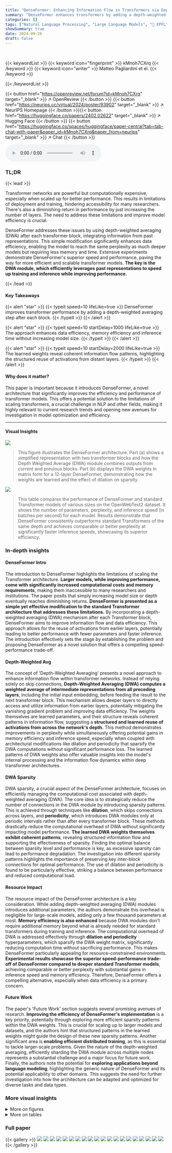 ```yaml
---
title: "DenseFormer: Enhancing Information Flow in Transformers via Depth Weighted Averaging"
summary: "DenseFormer enhances transformers by adding a depth-weighted averaging step, improving data efficiency and outperforming baselines in memory and inference time without increasing model size."
categories: []
tags: ["Natural Language Processing", "Large Language Models", "🏢 EPFL",]
showSummary: true
date: 2024-09-26
draft: false
---
```


<br>

{{< keywordList >}}
{{< keyword icon="fingerprint" >}} kMnoh7CXrq {{< /keyword >}}
{{< keyword icon="writer" >}} Matteo Pagliardini et el. {{< /keyword >}}
 
{{< /keywordList >}}

{{< button href="https://openreview.net/forum?id=kMnoh7CXrq" target="_blank" >}}
↗ OpenReview
{{< /button >}}
{{< button href="https://neurips.cc/virtual/2024/poster/93902" target="_blank" >}}
↗ NeurIPS Homepage
{{< /button >}}{{< button href="https://huggingface.co/papers/2402.02622" target="_blank" >}}
↗ Hugging Face
{{< /button >}}
{{< button href="https://huggingface.co/spaces/huggingface/paper-central?tab=tab-chat-with-paper&paper_id=kMnoh7CXrq&paper_from=neurips" target="_blank" >}}
↗ Chat
{{< /button >}}



<audio controls>
    <source src="https://ai-paper-reviewer.com/kMnoh7CXrq/podcast.wav" type="audio/wav">
    Your browser does not support the audio element.
</audio>


### TL;DR


{{< lead >}}

Transformer networks are powerful but computationally expensive, especially when scaled up for better performance.  This results in limitations of deployment and training, hindering accessibility for many researchers.  There's also a diminishing return in performance by just increasing the number of layers.  The need to address these limitations and improve model efficiency is crucial.

DenseFormer addresses these issues by using depth-weighted averaging (DWA) after each transformer block, integrating information from past representations. This simple modification significantly enhances data efficiency, enabling the model to reach the same perplexity as much deeper models but requiring less memory and time.  Extensive experiments demonstrate DenseFormer's superior speed and performance, paving the way for more efficient and scalable transformer models. **The key is the DWA module, which efficiently leverages past representations to speed up training and inference while improving performance.**

{{< /lead >}}


#### Key Takeaways

{{< alert "star" >}}
{{< typeit speed=10 lifeLike=true >}} DenseFormer improves transformer performance by adding a depth-weighted averaging step after each block. {{< /typeit >}}
{{< /alert >}}

{{< alert "star" >}}
{{< typeit speed=10 startDelay=1000 lifeLike=true >}} The approach enhances data efficiency, memory efficiency and inference time without increasing model size. {{< /typeit >}}
{{< /alert >}}

{{< alert "star" >}}
{{< typeit speed=10 startDelay=2000 lifeLike=true >}} The learned weights reveal coherent information flow patterns, highlighting the structured reuse of activations from distant layers. {{< /typeit >}}
{{< /alert >}}

#### Why does it matter?
This paper is important because it introduces DenseFormer, a novel architecture that significantly improves the efficiency and performance of transformer models.  This offers a potential solution to the limitations of scaling transformers, a crucial challenge in NLP and other fields, making it highly relevant to current research trends and opening new avenues for investigation in model optimization and efficiency.

------
#### Visual Insights



![](https://ai-paper-reviewer.com/kMnoh7CXrq/figures_1_1.jpg)

> This figure illustrates the DenseFormer architecture.  Part (a) shows a simplified representation with two transformer blocks and how the Depth Weighted Average (DWA) module combines outputs from current and previous blocks.  Part (b) displays the DWA weights in matrix form for a 12-layer DenseFormer, demonstrating how the weights are learned and the effect of dilation on sparsity.





![](https://ai-paper-reviewer.com/kMnoh7CXrq/tables_5_1.jpg)

> This table compares the performance of DenseFormer and standard Transformer models of various sizes on the OpenWebText2 dataset.  It shows the number of parameters, perplexity, and inference speed (in batches per second) for each model.  Results demonstrate that DenseFormer consistently outperforms standard Transformers of the same depth and achieves comparable or better perplexity at significantly faster inference speeds, showcasing its superior efficiency.





### In-depth insights


#### DenseFormer Intro
The introduction to DenseFormer highlights the limitations of scaling the Transformer architecture.  **Larger models, while improving performance, come with significantly increased computational costs and memory requirements**, making them inaccessible to many researchers and institutions.  The paper posits that simply increasing model size or depth eventually reaches diminishing returns.  **DenseFormer is presented as a simple yet effective modification to the standard Transformer architecture that addresses these limitations.** By incorporating a depth-weighted averaging (DWA) mechanism after each Transformer block, DenseFormer aims to improve information flow and data efficiency.  This approach allows for the reuse of activations from earlier layers, potentially leading to better performance with fewer parameters and faster inference.  The introduction effectively sets the stage by establishing the problem and proposing DenseFormer as a novel solution that offers a compelling speed-performance trade-off.

#### Depth-Weighted Avg
The concept of 'Depth-Weighted Averaging' presents a novel approach to enhance information flow within transformer networks.  Instead of relying solely on skip connections, **Depth-Weighted Averaging (DWA) computes a weighted average of intermediate representations from all preceding layers**, including the initial input embedding, before feeding the result to the next transformer block. This mechanism allows deeper layers to directly access and utilize information from earlier layers, potentially mitigating the vanishing gradient problem and improving data efficiency. The weights themselves are learned parameters, and their structure reveals coherent patterns in information flow, suggesting a **structured and learned reuse of activations from across the network's depth.**  This method demonstrates improvements in perplexity while simultaneously offering potential gains in memory efficiency and inference speed, especially when coupled with architectural modifications like dilation and periodicity that sparsify the DWA computations without significant performance loss. The learned patterns of DWA weights also offer valuable insights into the model's internal processing and the information flow dynamics within deep transformer architectures.

#### DWA Sparsity
DWA sparsity, a crucial aspect of the DenseFormer architecture, focuses on efficiently managing the computational cost associated with depth-weighted averaging (DWA).  The core idea is to strategically reduce the number of connections in the DWA module by introducing sparsity patterns. This is achieved through techniques like **dilation**, which skips connections across layers, and **periodicity**, which introduces DWA modules only at periodic intervals rather than after every transformer block.  These methods drastically reduce the computational overhead of DWA without significantly impacting model performance.  **The learned DWA weights themselves exhibit coherent patterns**, revealing structured information flow and supporting the effectiveness of sparsity.  Finding the optimal balance between sparsity level and performance is key, as excessive sparsity can lead to performance degradation.  The investigation into different sparsity patterns highlights the importance of preserving key inter-block connections for optimal performance. The use of dilation and periodicity is found to be particularly effective, striking a balance between performance and reduced computational load.

#### Resource Impact
The resource impact of the DenseFormer architecture is a key consideration.  While adding depth-weighted averaging (DWA) modules introduces additional parameters, the authors demonstrate this overhead is negligible for large-scale models, adding only a few thousand parameters at most.  **Memory efficiency is also enhanced** because DWA modules don't require additional memory beyond what is already needed for standard transformers during training and inference.  The computational overhead of DWA is addressed effectively through **dilation and periodicity** hyperparameters, which sparsify the DWA weight matrix, significantly reducing computation time without sacrificing performance.  This makes DenseFormer particularly appealing for resource-constrained environments.  **Experimental results showcase the superior speed-performance trade-off of DenseFormer compared to deeper standard Transformer models**, achieving comparable or better perplexity with substantial gains in inference speed and memory efficiency.  Therefore, DenseFormer offers a compelling alternative, especially when data efficiency is a primary concern.

#### Future Work
The paper's 'Future Work' section suggests several promising avenues of research.  **Improving the efficiency of DenseFormer's implementation** is a key priority, potentially through exploring more efficient sparsity patterns within the DWA weights.  This is crucial for scaling up to larger models and datasets, and the authors hint that structured patterns in the learned weights might guide the design of these new sparsity patterns.  Another significant area is **enabling efficient distributed training**,  as this is essential to tackle larger-scale problems.  Given the nature of the depth-weighted averaging, efficiently sharding the DWA module across multiple nodes represents a substantial challenge and a major focus for future work. Finally, the authors note the potential for **exploring applications beyond language modeling**, highlighting the generic nature of DenseFormer and its potential applicability to other domains.  This suggests the need for further investigation into how the architecture can be adapted and optimized for diverse tasks and data types.


### More visual insights

<details>
<summary>More on figures
</summary>


![](https://ai-paper-reviewer.com/kMnoh7CXrq/figures_4_1.jpg)

> This figure shows the effects of dilation and DWA period on the sparsity of the DWA weights and the resulting speed-performance trade-off between DenseFormer and standard Transformer models.  Part (a) visualizes how increasing dilation and period reduces the number of non-zero weights in the DWA matrix. Part (b) illustrates that DenseFormer achieves comparable perplexity to much deeper Transformers while significantly improving inference speed, demonstrating the efficiency gains from the proposed architectural modifications.


![](https://ai-paper-reviewer.com/kMnoh7CXrq/figures_4_2.jpg)

> This figure shows the effect of dilation and DWA period on the sparsity of the DWA weight matrix and the resulting speed-performance trade-off.  Part (a) illustrates how increasing dilation and period reduces the number of non-zero weights, while part (b) demonstrates that DenseFormer achieves comparable or better perplexity than standard Transformers with significantly faster inference speed, especially with dilation and period optimization.  The improvements in speed are achieved without sacrificing perplexity.


![](https://ai-paper-reviewer.com/kMnoh7CXrq/figures_6_1.jpg)

> This figure compares the training and inference efficiency of the DenseFormer model against the standard Transformer model for 48 blocks.  It demonstrates that DenseFormer achieves a better perplexity/inference speed trade-off. By adjusting the dilation (k) and DWA period (p) hyperparameters, a balance can be struck between perplexity and inference/training speed. The figure shows that 4x5-DenseFormer provides better perplexity than the Transformer baseline in all three aspects (inference speed, training speed, and training time).


![](https://ai-paper-reviewer.com/kMnoh7CXrq/figures_7_1.jpg)

> This figure visualizes the learned weights of the Depth Weighted Average (DWA) modules in DenseFormer models with different depths and dilation factors.  The heatmaps show that the learned weight patterns are surprisingly consistent across different random seeds and model configurations.  The consistent patterns, especially the diagonal and the upper-diagonal weights, reveal how the model effectively reuses information from previous layers. Even with a sparsity-inducing dilation factor of 4, the weight patterns maintain a similar structure.


![](https://ai-paper-reviewer.com/kMnoh7CXrq/figures_8_1.jpg)

> This figure shows the cosine similarity between the output of each Depth Weighted Average (DWA) module and the initial embedding vectors across different depths of the network.  The results are averaged across three different random seeds. It shows that the correlation between the DWA module outputs and the input embeddings is initially high but decreases as the depth increases, suggesting a shift in the model's focus from processing the current token to preparing for the next.


![](https://ai-paper-reviewer.com/kMnoh7CXrq/figures_13_1.jpg)

> This figure illustrates the DenseFormer architecture, a modification of the standard Transformer architecture.  Panel (a) shows a simplified version with two transformer blocks, highlighting how the Depth Weighted Average (DWA) module combines outputs from current and previous blocks.  Panel (b) shows a matrix representation of the DWA weights for a 12-layer DenseFormer, illustrating how increasing the dilation parameter reduces the computational cost by sparsifying the weight matrix. The DWA weights, represented by red arrows in (a), are learned during training and determine how much information from previous layers is incorporated into the current representation.


![](https://ai-paper-reviewer.com/kMnoh7CXrq/figures_14_1.jpg)

> This figure compares the training and inference efficiency of DenseFormer against the standard Transformer architecture. It shows the trade-offs between perplexity and inference/training speed for different models. By adjusting the dilation and DWA period parameters, DenseFormer achieves a balance between improved perplexity and reduced computational overhead. The figure also demonstrates that DenseFormer converges faster to lower perplexity during training than the Transformer baseline.


![](https://ai-paper-reviewer.com/kMnoh7CXrq/figures_16_1.jpg)

> The plot shows the perplexity of a DenseFormer and a standard Transformer model as a function of the sparsity of the DWA weights. The x-axis shows the percentage of the smallest weights that were dropped, and the y-axis shows the perplexity. The plot shows that as the sparsity of the DWA weights increases, the perplexity of both models increases, but the perplexity of the DenseFormer increases more significantly. This suggests that even though many of the DWA weights are small, they still play an important role in the performance of the model.


![](https://ai-paper-reviewer.com/kMnoh7CXrq/figures_16_2.jpg)

> This figure visualizes the learned weights of the Depth Weighted Average (DWA) modules in DenseFormer for different model depths and with dilation.  It shows that the learned weight patterns are surprisingly consistent across different runs with varying random seeds and model configurations (with or without dilation). The consistent patterns observed suggest a structured reuse of activations from distant layers in the network. The figure provides visual evidence supporting the effectiveness of DWA in enhancing information flow.


![](https://ai-paper-reviewer.com/kMnoh7CXrq/figures_17_1.jpg)

> This figure shows the cosine similarity between the output of each Depth Weighted Average (DWA) module and the initial embedding vectors across different depths of the network.  The results demonstrate a high initial correlation which gradually decreases in the later layers. This suggests that the model uses input information primarily in earlier layers, and later stages focus on generating the next token.


![](https://ai-paper-reviewer.com/kMnoh7CXrq/figures_17_2.jpg)

> This figure visualizes the learned weights of the Depth Weighted Average (DWA) modules during the training process.  It shows how quickly the weights converge to their final, stable pattern.  The heatmaps illustrate the weights at different training steps (0, 1000, 2000, 3000, 4000, 5000, 6000 iterations). After 5000 iterations, the weight pattern closely resembles the stable pattern observed in Figure 4, indicating a rapid learning process.


![](https://ai-paper-reviewer.com/kMnoh7CXrq/figures_17_3.jpg)

> This figure shows the impact of varying the dilation factor (k) on the performance of 48-block and 72-block kx1-DenseFormer models in terms of perplexity and inference speed.  The left panel shows a minimal decrease in perplexity until dilation factor 4 after which it decreases significantly. The right panel demonstrates the increase in inference speed relative to a dilation of 1. The gains are larger and the plateau is reached later for the 72-block model. This indicates that small dilation factors offer a good trade-off between perplexity and inference speed.


![](https://ai-paper-reviewer.com/kMnoh7CXrq/figures_17_4.jpg)

> This figure compares the speed and performance trade-off between the standard Transformer and the 4x1-DenseFormer architectures with varying numbers of blocks (48, 72, 84, and 90).  It highlights that the 48-block DenseFormer achieves comparable or better perplexity than much deeper Transformers (up to 90 blocks) while maintaining significantly faster inference speeds.  This demonstrates the efficiency gains of the DenseFormer architecture.


![](https://ai-paper-reviewer.com/kMnoh7CXrq/figures_18_1.jpg)

> This figure analyzes the impact of varying the DWA period (p) on the performance of 4xp-DenseFormers (where the dilation factor k is fixed at 4) compared to standard Transformers.  Part (a) shows that increasing p leads to a slight increase in perplexity, but even with a DWA period of 20, the 4x20-DenseFormer still outperforms the Transformer baseline. Part (b) demonstrates a significant increase in inference speed as p increases, indicating a favorable speed-perplexity trade-off.


![](https://ai-paper-reviewer.com/kMnoh7CXrq/figures_18_2.jpg)

> This figure compares the speed and performance trade-off between the standard Transformer architecture and the 4x1-DenseFormer architecture.  It shows that for the same level of perplexity, the 4x1-DenseFormer is significantly faster than the standard Transformer.  Furthermore, it illustrates that a 48-layer 4x1-DenseFormer achieves comparable perplexity to a much deeper (90-layer) standard Transformer, but with substantially faster inference speeds.


![](https://ai-paper-reviewer.com/kMnoh7CXrq/figures_19_1.jpg)

> This figure compares the training and inference efficiency of DenseFormer against the standard Transformer architecture using three different metrics: perplexity vs. inference speed, perplexity vs. training speed, and perplexity over training time.  The results demonstrate that DenseFormer offers superior performance in terms of perplexity across all three metrics, particularly when using dilation and period hyperparameters for optimization.  It showcases the trade-off between speed and perplexity and the ability of DenseFormer to achieve higher performance (lower perplexity) with significantly less time overhead during both training and inference compared to a standard Transformer.


![](https://ai-paper-reviewer.com/kMnoh7CXrq/figures_20_1.jpg)

> This figure compares the speed and performance trade-off between the standard Transformer and the 4x1-DenseFormer architecture with different numbers of blocks (48, 72, 84, and 90). The results show that the 48-layer DenseFormer significantly outperforms deeper Transformer models in terms of perplexity and achieves comparable performance to a 90-layer Transformer while being 1.6 times faster during inference.  This demonstrates the efficiency gains of the DenseFormer architecture.


![](https://ai-paper-reviewer.com/kMnoh7CXrq/figures_21_1.jpg)

> This figure visualizes the learned weights of the Depth Weighted Average (DWA) modules in DenseFormer for different model depths and dilation settings.  The heatmaps show consistent patterns across multiple runs with varying random seeds.  The visualization highlights the stable and structured reuse of activations from different layers, even with sparsity introduced through dilation.


![](https://ai-paper-reviewer.com/kMnoh7CXrq/figures_22_1.jpg)

> This figure compares the performance of DenseFormer with ELC-BERT, a concurrent work, under different data regimes (low data vs. non-low data). In the low-data regime (part b), ELC-BERT initially outperforms DenseFormer, but DenseFormer quickly catches up and surpasses ELC-BERT's performance after approximately 1200 steps. In the non-low data regime (part a), DenseFormer consistently outperforms both ELC-BERT and the baseline Transformer.


![](https://ai-paper-reviewer.com/kMnoh7CXrq/figures_22_2.jpg)

> This figure compares the performance of DenseFormer against ELC-BERT, another concurrent work in the same area, under different data regimes.  Part (a) shows that in the non low data regime, ELC-BERT performs similarly to the baseline, while DenseFormer consistently performs better. Part (b) shows that ELC-BERT outperforms DenseFormer in a low data regime (as expected, since this is the setting for which ELC-BERT was developed), but DenseFormer quickly catches up and surpasses ELC-BERT's performance after roughly 1200 iterations.


</details>




<details>
<summary>More on tables
</summary>


![](https://ai-paper-reviewer.com/kMnoh7CXrq/tables_7_1.jpg)
> This table compares the performance of DenseFormer and standard Transformer models of different sizes on the OpenWebText2 dataset.  The comparison considers several key metrics: number of parameters, perplexity (a measure of model accuracy), and inference speed (measured in batches per second). The results demonstrate that DenseFormer consistently outperforms standard Transformers, especially in terms of inference speed while achieving similar or better perplexity.  The impact of increasing the dilation factor and DWA period (two hyperparameters of DenseFormer) on inference speed is also highlighted.

![](https://ai-paper-reviewer.com/kMnoh7CXrq/tables_8_1.jpg)
> This table compares the performance of DenseFormer and standard Transformer models of different sizes on the OpenWebText2 dataset.  The comparison uses perplexity, the number of parameters, and inference speed (measured in batches per second).  Results are averaged across three runs with different random seeds.  DenseFormer consistently outperforms standard Transformers with the same depth and often outperforms deeper Transformers with similar inference speeds. The table also demonstrates that increasing dilation and DWA period improves inference speed with minimal impact on perplexity. Adding scaling to skip connections in the standard architecture does not replicate DenseFormer's performance gains, highlighting the importance of DenseFormer's inter-block connectivity.

![](https://ai-paper-reviewer.com/kMnoh7CXrq/tables_15_1.jpg)
> This table compares the performance of DenseFormer and standard Transformer architectures of different sizes on the OpenWebText2 dataset.  It shows the number of parameters, perplexity, and inference speed (batches per second) for each model.  The results demonstrate that DenseFormer achieves lower perplexity and faster inference speed compared to standard Transformers with the same depth or similar inference speed.  Increasing the dilation factor and DWA period further improves inference speed with minimal impact on perplexity.  The table also shows that simply adding scaling factors to skip connections in the standard Transformer architecture does not produce the same performance gains as DenseFormer, highlighting the importance of DenseFormer's inter-block connectivity.

![](https://ai-paper-reviewer.com/kMnoh7CXrq/tables_18_1.jpg)
> This table compares the performance of DenseFormers and standard Transformers on the PG-19 dataset.  It shows the perplexity achieved by each model architecture at different depths (24, 48, and 72 layers).  The results demonstrate that DenseFormers consistently outperform standard Transformers in terms of perplexity, showcasing the effectiveness of the proposed architecture across datasets. The batch size used for these experiments was 128.

![](https://ai-paper-reviewer.com/kMnoh7CXrq/tables_19_1.jpg)
> This table shows the effect of delaying the training of DWA weights.  A 4x5-DenseFormer model was trained for 40k iterations. In the experiment, the training was performed as a standard Transformer for N iterations, then switched to DenseFormer training until the 40k iteration mark.  The table shows the perplexity achieved for different values of N, demonstrating that starting DWA training earlier yields better performance.

![](https://ai-paper-reviewer.com/kMnoh7CXrq/tables_20_1.jpg)
> This table compares the performance of DenseFormer and standard Transformer models of various sizes on the OpenWebText2 dataset.  Key metrics include the number of parameters, perplexity, and inference speed (batches per second).  It demonstrates DenseFormer's superior performance in terms of perplexity and inference speed compared to standard Transformers of the same depth or similar inference speed. The table also shows that simply adding scaling factors to skip connections in standard Transformers does not achieve the same level of improvement as DenseFormer, highlighting the significance of DenseFormer's inter-block connectivity.

![](https://ai-paper-reviewer.com/kMnoh7CXrq/tables_20_2.jpg)
> This table compares the performance of DenseFormer and standard Transformer architectures of various depths on the OpenWebText2 dataset.  It shows perplexity scores and inference speed (measured in batches per second). The results demonstrate DenseFormer's superior performance in terms of perplexity and speed compared to standard Transformers at various depths and sizes.

![](https://ai-paper-reviewer.com/kMnoh7CXrq/tables_22_1.jpg)
> This table compares the performance of DenseFormer and standard Transformer models of various sizes on the OpenWebText2 dataset.  It shows the number of parameters, perplexity, and inference speed (batches per second) for each model.  The results demonstrate DenseFormer's superiority in terms of perplexity and inference speed, especially when considering models with similar depths or inference times. The table also highlights the impact of DenseFormer's architectural improvements, as increasing the dilation factor and DWA period significantly enhances inference speed without sacrificing perplexity.

</details>




### Full paper

{{< gallery >}}
<img src="https://ai-paper-reviewer.com/kMnoh7CXrq/1.png" class="grid-w50 md:grid-w33 xl:grid-w25" />
<img src="https://ai-paper-reviewer.com/kMnoh7CXrq/2.png" class="grid-w50 md:grid-w33 xl:grid-w25" />
<img src="https://ai-paper-reviewer.com/kMnoh7CXrq/3.png" class="grid-w50 md:grid-w33 xl:grid-w25" />
<img src="https://ai-paper-reviewer.com/kMnoh7CXrq/4.png" class="grid-w50 md:grid-w33 xl:grid-w25" />
<img src="https://ai-paper-reviewer.com/kMnoh7CXrq/5.png" class="grid-w50 md:grid-w33 xl:grid-w25" />
<img src="https://ai-paper-reviewer.com/kMnoh7CXrq/6.png" class="grid-w50 md:grid-w33 xl:grid-w25" />
<img src="https://ai-paper-reviewer.com/kMnoh7CXrq/7.png" class="grid-w50 md:grid-w33 xl:grid-w25" />
<img src="https://ai-paper-reviewer.com/kMnoh7CXrq/8.png" class="grid-w50 md:grid-w33 xl:grid-w25" />
<img src="https://ai-paper-reviewer.com/kMnoh7CXrq/9.png" class="grid-w50 md:grid-w33 xl:grid-w25" />
<img src="https://ai-paper-reviewer.com/kMnoh7CXrq/10.png" class="grid-w50 md:grid-w33 xl:grid-w25" />
<img src="https://ai-paper-reviewer.com/kMnoh7CXrq/11.png" class="grid-w50 md:grid-w33 xl:grid-w25" />
<img src="https://ai-paper-reviewer.com/kMnoh7CXrq/12.png" class="grid-w50 md:grid-w33 xl:grid-w25" />
<img src="https://ai-paper-reviewer.com/kMnoh7CXrq/13.png" class="grid-w50 md:grid-w33 xl:grid-w25" />
<img src="https://ai-paper-reviewer.com/kMnoh7CXrq/14.png" class="grid-w50 md:grid-w33 xl:grid-w25" />
<img src="https://ai-paper-reviewer.com/kMnoh7CXrq/15.png" class="grid-w50 md:grid-w33 xl:grid-w25" />
<img src="https://ai-paper-reviewer.com/kMnoh7CXrq/16.png" class="grid-w50 md:grid-w33 xl:grid-w25" />
<img src="https://ai-paper-reviewer.com/kMnoh7CXrq/17.png" class="grid-w50 md:grid-w33 xl:grid-w25" />
<img src="https://ai-paper-reviewer.com/kMnoh7CXrq/18.png" class="grid-w50 md:grid-w33 xl:grid-w25" />
<img src="https://ai-paper-reviewer.com/kMnoh7CXrq/19.png" class="grid-w50 md:grid-w33 xl:grid-w25" />
<img src="https://ai-paper-reviewer.com/kMnoh7CXrq/20.png" class="grid-w50 md:grid-w33 xl:grid-w25" />
{{< /gallery >}}